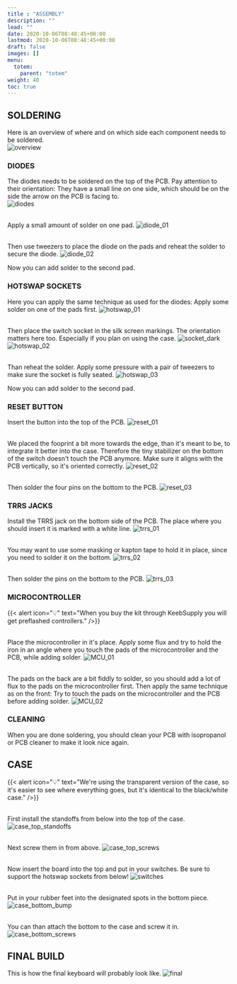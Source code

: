 ```yaml
---
title : "ASSEMBLY"
description: ""
lead: ""
date: 2020-10-06T08:48:45+00:00
lastmod: 2020-10-06T08:48:45+00:00
draft: false
images: []
menu:
  totem:
    parent: "totem"
weight: 40
toc: true
---
```


## SOLDERING

Here is an overview of where and on which side each component needs to be soldered.<br />
![overview](overview.png)

### DIODES

The diodes needs to be soldered on the top of the PCB. Pay attention to their orientation: They have a small line on one side, which should be on the side the arrow on the PCB is facing to.<br />
![diodes](diodes.png)

<br />Apply a small amount of solder on one pad.
![diode_01](diode_01.jpg)

<br />Then use tweezers to place the diode on the pads and reheat the solder to secure the diode.
![diode_02](diode_02.jpg)

Now you can add solder to the second pad.

### HOTSWAP SOCKETS

Here you can apply the same technique as used for the diodes: Apply some solder on one of the pads first.
![hotswap_01](hotswap_01.jpg)

<br />Then place the switch socket in the silk screen markings. The orientation matters here too. Especially if you plan on using the case.
![socket_dark](socket_dark.svg)
![hotswap_02](hotswap_02.jpg)

<br />Than reheat the solder. Apply some pressure with a pair of tweezers to make sure the socket is fully seated.
![hotswap_03](hotswap_03.jpg)

Now you can add solder to the second pad.

### RESET BUTTON

Insert the button into the top of the PCB.
![reset_01](reset_01.jpg)

<br />We placed the fooprint a bit more towards the edge, than it's meant to be, to integrate it better into the case. Therefore the tiny stabilizer on the bottom of the switch doesn't touch the PCB anymore. Make sure it aligns with the PCB vertically, so it's oriented correctly.
![reset_02](reset_02.jpg)

<br />Then solder the four pins on the bottom to the PCB.
![reset_03](reset_03.jpg)
![]()

### TRRS JACKS

Install the TRRS jack on the bottom side of the PCB. The place where you should insert it is marked with a white line.
![trrs_01](trrs_01.jpg)

<br />You may want to use some masking or kapton tape to hold it in place, since you need to solder it on the bottom.
![trrs_02](trrs_02.jpg)

<br />Then solder the pins on the bottom to the PCB.
![trrs_03](trrs_03.jpg)

### MICROCONTROLLER

{{< alert icon="💡" text="When you buy the kit through KeebSupply you will get preflashed controllers." />}}

<br />Place the microcontroller in it's place.
Apply some flux and try to hold the iron in an angle where you touch the pads of the microcontroller and the PCB, while adding solder.
![MCU_01](MCU_01.jpg)

<br />The pads on the back are a bit fiddly to solder, so you should add a lot of flux to the pads on the microcontroller first. Then apply the same technique as on the front: Try to touch the pads on the microcontroller and the PCB before adding solder.
![MCU_02](MCU_02.jpg)

### CLEANING

When you are done soldering, you should clean your PCB with isopropanol or PCB cleaner to make it look nice again.

## CASE

{{< alert icon="💡" text="We're using the transparent version of the case, so it's easier to see where everything goes, but it's identical to the black/white case." />}}

<br />First install the standoffs from below into the top of the case.
![case_top_standoffs](case_top_standoffs.jpg)

<br />Next screw them in from above.
![case_top_screws](case_top_screws.jpg)

<br />Now insert the board into the top and put in your switches. Be sure to support the hotswap sockets from below!
![switches](switches.jpg)

<br />Put in your rubber feet into the designated spots in the bottom piece.
![case_bottom_bump](case_bottom_bump.jpg)

<br />You can than attach the bottom to the case and screw it in.
![case_bottom_screws](case_bottom_screws.jpg)

## FINAL BUILD

This is how the final keyboard will probably look like.
![final](final.jpg)